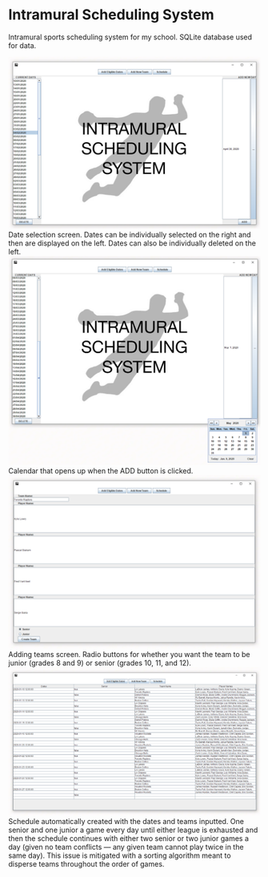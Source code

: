 # Intramural Scheduling System

Intramural sports scheduling system for my school. SQLite database used for data.

![Screenshot 1](sc-1-3.png)
Date selection screen. Dates can be individually selected on the right and then are displayed on the left. Dates can also be individually deleted on the left.
![Screenshot 2](sc-2.png)
Calendar that opens up when the ADD button is clicked.
![Screenshot 3](sc-3.png)
Adding teams screen. Radio buttons for whether you want the team to be junior (grades 8 and 9) or senior (grades 10, 11, and 12).
![Screenshot 4](sc-4.png)
Schedule automatically created with the dates and teams inputted. One senior and one junior a game every day until either league is exhausted and then the schedule continues with either two senior or two junior games a day (given no team conflicts — any given team cannot play twice in the same day). This issue is mitigated with a sorting algorithm meant to disperse teams throughout the order of games.
